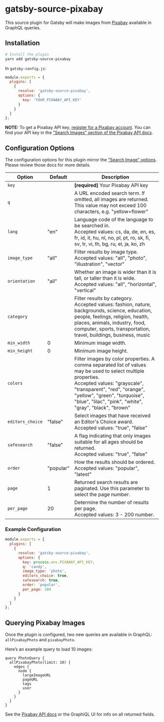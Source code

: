 # gatsby-source-pixabay

This source plugin for Gatsby will make images from [Pixabay](https://pixabay.com/) available in GraphQL queries.

## Installation

```sh
# Install the plugin
yarn add gatsby-source-pixabay
```

In `gatsby-config.js`:

```js
module.exports = {
  plugins: [
    {
      resolve: 'gatsby-source-pixabay',
      options: {
        key: 'YOUR_PIXABAY_API_KEY'
      }
    }
  ]
};
```

**NOTE:** To get a Pixabay API key, [register for a Pixabay account](https://pixabay.com/en/accounts/register/). You can find your API key in the [“Search Images” section of the Pixabay API docs](https://pixabay.com/api/docs/#api_search_images).

## Configuration Options

The configuration options for this plugin mirror the [“Search Image” options](https://pixabay.com/api/docs/#api_search_images). Please review those docs for more details.

| Option           | Default   | Description                                                                                                                                                                                                                                                                |
| ---------------- | --------- | -------------------------------------------------------------------------------------------------------------------------------------------------------------------------------------------------------------------------------------------------------------------------- |
| `key`            |           | **[required]** Your Pixabay API key                                                                                                                                                                                                                                        |
| `q`              |           | A URL encoded search term. If omitted, all images are returned. This value may not exceed 100 characters, e.g. "yellow+flower"                                                                                                                                             |
| `lang`           | "en"      | Language code of the language to be searched in.<br>Accepted values: cs, da, de, en, es, fr, id, it, hu, nl, no, pl, pt, ro, sk, fi, sv, tr, vi, th, bg, ru, el, ja, ko, zh                                                                                                |
| `image_type`     | "all"     | Filter results by image type.<br>Accepted values: "all", "photo", "illustration", "vector"                                                                                                                                                                                 |
| `orientation`    | "all"     | Whether an image is wider than it is tall, or taller than it is wide.<br>Accepted values: "all", "horizontal", "vertical"                                                                                                                                                  |
| `category`       |           | Filter results by category.<br>Accepted values: fashion, nature, backgrounds, science, education, people, feelings, religion, health, places, animals, industry, food, computer, sports, transportation, travel, buildings, business, music                                |
| `min_width`      | 0         | Minimum image width.                                                                                                                                                                                                                                                       |
| `min_height`     | 0         | Minimum image height.                                                                                                                                                                                                                                                      |
| `colors`         |           | Filter images by color properties. A comma separated list of values may be used to select multiple properties.<br>Accepted values: "grayscale", "transparent", "red", "orange", "yellow", "green", "turquoise", "blue", "lilac", "pink", "white", "gray", "black", "brown" |
| `editors_choice` | "false"   | Select images that have received an Editor's Choice award.<br>Accepted values: "true", "false"                                                                                                                                                                             |
| `safesearch`     | "false"   | A flag indicating that only images suitable for all ages should be returned.<br>Accepted values: "true", "false"                                                                                                                                                           |
| `order`          | "popular" | How the results should be ordered.<br>Accepted values: "popular", "latest"                                                                                                                                                                                                 |
| `page`           | 1         | Returned search results are paginated. Use this parameter to select the page number.                                                                                                                                                                                       |
| `per_page`       | 20        | Determine the number of results per page.<br>Accepted values: 3 - 200 number.                                                                                                                                                                                              |

### Example Configuration

```js
module.exports = {
  plugins: [
    {
      resolve: 'gatsby-source-pixabay',
      options: {
        key: process.env.PIXABAY_API_KEY,
        q: 'candy',
        image_type: 'photo',
        editors_choice: true,
        safesearch: true,
        order: 'popular',
        per_page: 200
      }
    }
  ]
};
```

## Querying Pixabay Images

Once the plugin is configured, two new queries are available in GraphQL: `allPixabayPhoto` and `pixabayPhoto`.

Here’s an example query to load 10 images:

```gql
query PhotoQuery {
  allPixabayPhoto(limit: 10) {
    edges {
      node {
        largeImageURL
        pageURL
        tags
        user
      }
    }
  }
}
```

See the [Pixabay API docs](https://pixabay.com/api/docs/#api_search_images) or the GraphiQL UI for info on all returned fields.
